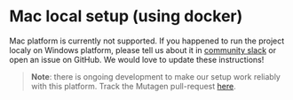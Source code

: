 # Mac local setup (using docker)

Mac platform is currently not supported. If you happened to run the project localy on Windows platform, please tell us about it in [community slack](https://join.slack.com/t/scandipwa/shared_invite/enQtNzE2Mjg1Nzg3MTg5LTQwM2E2NmQ0NmQ2MzliMjVjYjQ1MTFiYWU5ODAyYTYyMGQzNWM3MDhkYzkyZGMxYTJlZWI1N2ExY2Q1MDMwMTk) or open an issue on GitHub. We would love to update these instructions!

> **Note**: there is ongoing development to make our setup work reliably with this platform. Track the Mutagen pull-request [here](https://github.com/scandipwa/scandipwa-base/pull/63).
